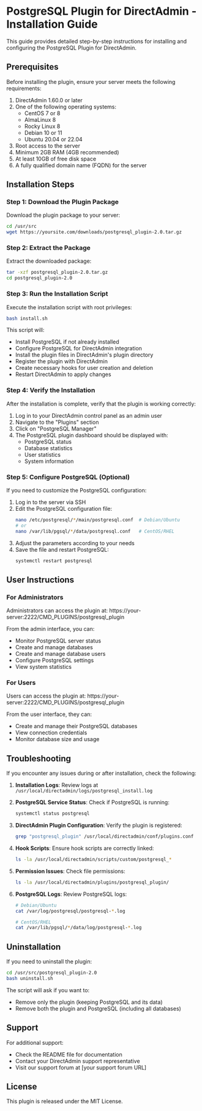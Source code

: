 # PostgreSQL Plugin for DirectAdmin - Installation Guide

This guide provides detailed step-by-step instructions for installing and configuring the PostgreSQL Plugin for DirectAdmin.

## Prerequisites

Before installing the plugin, ensure your server meets the following requirements:

1. DirectAdmin 1.60.0 or later
2. One of the following operating systems:
   - CentOS 7 or 8
   - AlmaLinux 8
   - Rocky Linux 8
   - Debian 10 or 11
   - Ubuntu 20.04 or 22.04
3. Root access to the server
4. Minimum 2GB RAM (4GB recommended)
5. At least 10GB of free disk space
6. A fully qualified domain name (FQDN) for the server

## Installation Steps

### Step 1: Download the Plugin Package

Download the plugin package to your server:

```bash
cd /usr/src
wget https://yoursite.com/downloads/postgresql_plugin-2.0.tar.gz
```

### Step 2: Extract the Package

Extract the downloaded package:

```bash
tar -xzf postgresql_plugin-2.0.tar.gz
cd postgresql_plugin-2.0
```

### Step 3: Run the Installation Script

Execute the installation script with root privileges:

```bash
bash install.sh
```

This script will:
- Install PostgreSQL if not already installed
- Configure PostgreSQL for DirectAdmin integration
- Install the plugin files in DirectAdmin's plugin directory
- Register the plugin with DirectAdmin
- Create necessary hooks for user creation and deletion
- Restart DirectAdmin to apply changes

### Step 4: Verify the Installation

After the installation is complete, verify that the plugin is working correctly:

1. Log in to your DirectAdmin control panel as an admin user
2. Navigate to the "Plugins" section
3. Click on "PostgreSQL Manager"
4. The PostgreSQL plugin dashboard should be displayed with:
   - PostgreSQL status
   - Database statistics
   - User statistics
   - System information

### Step 5: Configure PostgreSQL (Optional)

If you need to customize the PostgreSQL configuration:

1. Log in to the server via SSH
2. Edit the PostgreSQL configuration file:
   ```bash
   nano /etc/postgresql/*/main/postgresql.conf  # Debian/Ubuntu
   # or
   nano /var/lib/pgsql/*/data/postgresql.conf   # CentOS/RHEL
   ```
3. Adjust the parameters according to your needs
4. Save the file and restart PostgreSQL:
   ```bash
   systemctl restart postgresql
   ```

## User Instructions

### For Administrators

Administrators can access the plugin at: https://your-server:2222/CMD_PLUGINS/postgresql_plugin

From the admin interface, you can:
- Monitor PostgreSQL server status
- Create and manage databases
- Create and manage database users
- Configure PostgreSQL settings
- View system statistics

### For Users

Users can access the plugin at: https://your-server:2222/CMD_PLUGINS/postgresql_plugin

From the user interface, they can:
- Create and manage their PostgreSQL databases
- View connection credentials
- Monitor database size and usage

## Troubleshooting

If you encounter any issues during or after installation, check the following:

1. **Installation Logs**: Review logs at `/usr/local/directadmin/logs/postgresql_install.log`

2. **PostgreSQL Service Status**: Check if PostgreSQL is running:
   ```bash
   systemctl status postgresql
   ```

3. **DirectAdmin Plugin Configuration**: Verify the plugin is registered:
   ```bash
   grep "postgresql_plugin" /usr/local/directadmin/conf/plugins.conf
   ```

4. **Hook Scripts**: Ensure hook scripts are correctly linked:
   ```bash
   ls -la /usr/local/directadmin/scripts/custom/postgresql_*
   ```

5. **Permission Issues**: Check file permissions:
   ```bash
   ls -la /usr/local/directadmin/plugins/postgresql_plugin/
   ```

6. **PostgreSQL Logs**: Review PostgreSQL logs:
   ```bash
   # Debian/Ubuntu
   cat /var/log/postgresql/postgresql-*.log
   
   # CentOS/RHEL
   cat /var/lib/pgsql/*/data/log/postgresql-*.log
   ```

## Uninstallation

If you need to uninstall the plugin:

```bash
cd /usr/src/postgresql_plugin-2.0
bash uninstall.sh
```

The script will ask if you want to:
- Remove only the plugin (keeping PostgreSQL and its data)
- Remove both the plugin and PostgreSQL (including all databases)

## Support

For additional support:
- Check the README file for documentation
- Contact your DirectAdmin support representative
- Visit our support forum at [your support forum URL]

## License

This plugin is released under the MIT License.